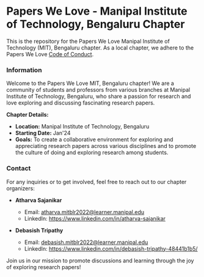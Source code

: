 # Papers We Love - Manipal Institute of Technology, Bengaluru Chapter

This is the repository for the Papers We Love Manipal Institute of Technology (MIT), Bengaluru chapter. As a local chapter, we adhere to the Papers We Love [Code of Conduct](https://github.com/papers-we-love/bengaluru/blob/master/code-of-conduct.md).

### Information

Welcome to the Papers We Love MIT, Bengaluru chapter! We are a community of students and professors from various branches at Manipal Institute of Technology, Bengaluru, who share a passion for research and love exploring and discussing fascinating research papers.

**Chapter Details:**
- **Location:** Manipal Institute of Technology, Bengaluru
- **Starting Date:** Jan'24
- **Goals:** To create a collaborative environment for exploring and appreciating research papers across various disciplines and to promote the culture of doing and exploring research among students.

### Contact

For any inquiries or to get involved, feel free to reach out to our chapter organizers:

- **Atharva Sajanikar**
  - Email: atharva.mitblr2022@learner.manipal.edu  
  - LinkedIn: https://www.linkedin.com/in/atharva-sajanikar
     
- **Debasish Tripathy**
  - Email: debasish.mitblr2022@learner.manipal.edu  
  - LinkedIn: https://www.linkedin.com/in/debasish-tripathy-48441b1b5/


Join us in our mission to promote discussions and learning through the joy of exploring research papers!


